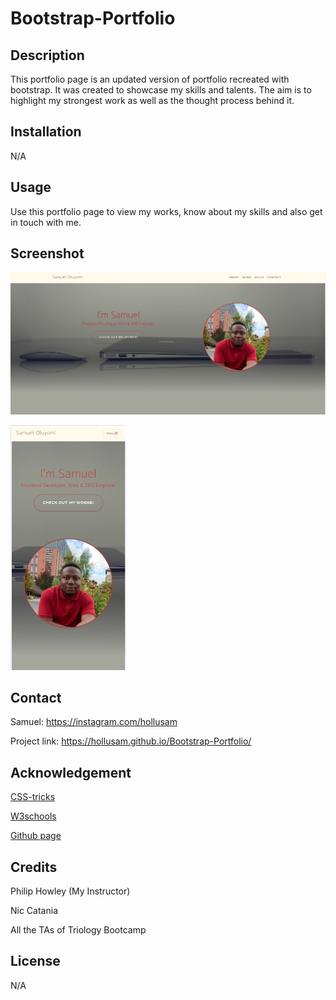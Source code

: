 # Bootstrap-Portfolio

## Description

This portfolio page is an updated version of portfolio recreated with bootstrap. It was created to showcase my skills and talents. The aim is to highlight my strongest work as well as the thought process behind it.

## Installation

N/A

## Usage

Use this portfolio page to view my works, know about my skills and also get in touch with me.

## Screenshot

![screenshot](/images/Screenshot%20desktop.jpg)


![mobile screenshot](/images/screenshot%20mobile.jpg)


## Contact

Samuel: https://instagram.com/hollusam

Project link: https://hollusam.github.io/Bootstrap-Portfolio/

## Acknowledgement

<a href="https://css-tricks.com">CSS-tricks</a>

<a href="https://www.w3schools.com/">W3schools</a>

<a href="https://github.com">Github page</a>

## Credits

Philip Howley (My Instructor)

Nic Catania

All the TAs of Triology Bootcamp

## License

N/A
